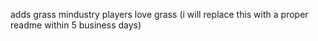 adds grass mindustry players love grass (i will replace this with a proper readme within 5 business days)